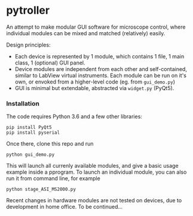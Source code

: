 # pytroller
An attempt to make modular GUI software for microscope control, 
where individual modules can be mixed and matched (relatively) easily.

Design principles: 
* Each device is represented by 1 module, which contains 1 file, 1 main class, 1 (optional) GUI panel. 
* Device modules are independent from each other and self-contained, 
similar to LabView virtual instruments. Each module can be run on it's own, 
or envoked from a higher-level code (eg. from `gui_demo.py`)
* GUI is minimal but extendable, abstracted via `widget.py` (PyQt5).

### Installation
The code requires Python 3.6 and a few other libraries:

```
pip install PyQt5 
pip install pyserial
```
 
Once there, clone this repo and run 

```
python gui_demo.py
```

This will launch all currenly available modules, and give a basic usage example inside a pprogram.
To launch an individual module, you can also run it from command line, for example

```
python stage_ASI_MS2000.py
```

Recent changes in hardware modules are not tested on devices, due to development in home office.
To be continued...
